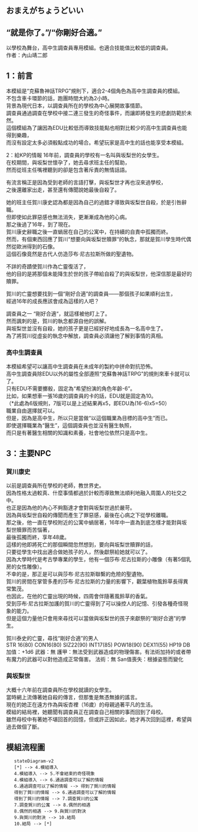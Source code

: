 ## おまえがちょうどいい
## “就是你了。”/“你剛好合適。”

以學校為舞台，高中生調查員專用模組。也適合技能值比較低的調查員。  
作者：內山靖二郎  

## 1：前言
本模組是“克蘇魯神話TRPG”規則下，適合2-4個角色為高中生調查員的模組。  
不包含車卡環節的話，跑團時間大約為2小時。  
背景為現代日本，以調查員所在的學校為中心展開故事情節。  
調查員通過調查在學校中接二連三發生的奇怪事件，而讓即將發生的悲劇防範於未然。  
這個模組為了讓因為EDU比較低而導致技能點也相對比較少的高中生調查員也能得到樂趣，  
而沒有設定太多必須骰點成功的場合。希望玩家是高中生的話也能享受本模組。  

2：給KP的情報
16年前，調查員的學校有一名叫與坂梨世的女學生。  
在校期間，與坂梨世懷孕了，她去尋求班主任的幫助，  
然而從班主任嘴裡聽到的卻是包含著斥責的無情話語。  

有流言稱正是因為受到老師的言語打擊，與坂梨世才再也沒來過學校，  
之後還離家出走，甚至還有傳聞說她最後自殺了。  

她的班主任賀川康史認為都是因為自己的過錯才導致與坂梨世自殺，於是引咎辭職。  
但即使如此罪惡感也無法消失，更漸漸成為他的心病。  
那之後過了16年，到了現在。  
賀川康史辭職之後一直蝸居在自己的公寓中，在持續的自責中孤獨而終。  
然而，有個東西回應了賀川“想要向與坂梨世贖罪“的執念，那就是賀川學生時代偶然從歐洲得到的石像。  
這個石像竟然是古代人仿造莎布·尼古拉斯所做的聖遺物。  

不詳的奇蹟使賀川作為亡靈復活了，  
他的目的是將那個未能降生於世的孩子帶給自殺了的與坂梨世，他深信那是最好的贖罪。  

賀川的亡靈想要找到一個“剛好合適”的調查員——那個孩子如果順利出生，  
經過16年的成長應該會成為這樣的人吧？  

調查員之一 “剛好合適“，就這樣被他盯上了。  
然而諷刺的是，賀川的執念都源自他的誤解。  
與坂梨世並沒有自殺，她的孩子更是已經好好地成長為一名高中生了。  
為了將賀川從虛妄的執念中解放，調查員必須讓他了解到事情的真相。  

### 高中生調查員
本模組希望可以讓高中生調查員在未成年的製約中拼命對抗恐怖。  
高中生調查員除EDU以外的屬性全部遵照“克蘇魯神話TRPG”的規則來車卡就可以了。  
只有EDU不需要擲骰，固定為“希望扮演的角色年齡-6”。  
比如，如果想車一張16歲的調查員的卡的話，EDU就是固定為10。  
（*此處為6版規則，7版可以是上述結果再x5，即EDU為(16-6)x5=50）  
職業自由選擇就可以。  
但是，因為是高中生，所以只是當做“以這個職業為目標的高中生”而已。  
即使選擇職業為“醫生”，這個調查員也並沒有醫生執照，  
而只是有著醫生相關的知識和素養，社會地位依然只是高中生。  

## 3：主要NPC
### 賀川康史
以前是調查員所在學校的老師，教世界史。  
因為性格太過較真、什麼事情都過於計較而導致無法順利地融入周圍人的社交之中。  
也正是因為他的內心不夠豁達才會對與坂梨世過於嚴苛。  
因為與坂梨世自殺的傳聞而產生了罪惡感，最後在心病之下從學校離職。  
那之後，他一直在學校附近的公寓中蝸居著，16年中一直為到底怎樣才能對與坂梨世贖罪而苦惱著，  
最後孤獨而終，享年48歲。  
這樣的他即將死亡的那個瞬間忽然想到，要向與坂梨世贖罪的話，  
只要從學生中找出適合做她孩子的人，然後獻祭給她就可以了。  
因為大學時代是考古學專業的學生，他有一個莎布·尼古拉斯的小雕像（有著5個乳房的女性雕像）。  
不幸的是，那正是可以與莎布·尼古拉斯聯繫的危險的聖遺物。  
賀川的房間在掌管多產的莎布·尼古拉斯的力量的影響下，觀葉植物風鈴草長得異常繁茂。  
也因此，在他的亡靈出現的時候，四周會伴隨著風鈴草的香氣。  
受到莎布·尼古拉斯加護的賀川的亡靈得到了可以操控人的記憶、引發各種奇怪現象的能力。  
但是這個力量他只會用來尋找可以當做與坂梨世的孩子來獻祭的“剛好合適”的學生。  

賀川泰史的亡靈，尋找“剛好合適”的男人  
STR 16(80)    CON16(80)    SIZ22(90)    INT17(85)
POW18(90)   DEX11(55)    HP19
DB加值：+1d6
武器：無
護甲：無法受到武器造成的物理傷害。有法術加持的或者帶有魔力的武器可以對他造成正常傷害。
法術：無
San值喪失：根據姿態而變化

### 與坂梨世
大概十六年前在調查員所在學校就讀的女學生。  
當時網上流傳著她自殺的傳言，但那隻是無憑無據的謠言。  
現在的她正在遠方作為與坂杏裡（16歲）的母親過著平凡的生活。  
模組的結局裡，她聽聞有調查員正在調查自己相關的事而回到了母校。  
雖然母校中有著她不堪回首的回憶，但或許正因如此，她才再次回到這裡，希望與過去做個了斷。  


## 模組流程圖
```mermaid
   stateDiagram-v2
   [*] --> 4.模組導入
   4.模組導入 --> 5.不會結束的奇怪現象
   4.模組導入 --> 6.通過調查可以了解的情報
   6.通過調查可以了解的情報 --> 得到了賀川的情報
   得到了賀川的情報 --> 6.通過調查可以了解的情報
   得到了賀川的情報 --> 7.調查賀川的公寓
   7.調查賀川的公寓 --> 8.偶然的相遇
   8.偶然的相遇 --> 9.與賀川的對決
   9.與賀川的對決 --> 10.結局
   10.結局 --> [*]
```